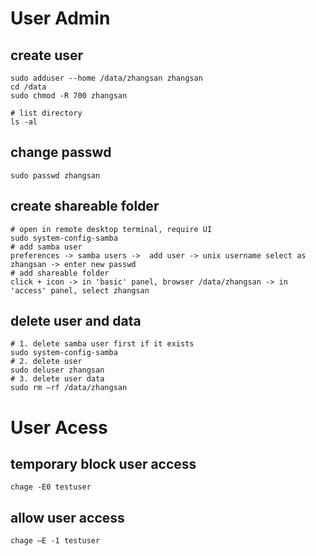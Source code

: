 # User Admin
## create user
```
sudo adduser --home /data/zhangsan zhangsan
cd /data
sudo chmod -R 700 zhangsan

# list directory
ls -al
```

## change passwd
```
sudo passwd zhangsan
```

## create shareable folder
```
# open in remote desktop terminal, require UI
sudo system-config-samba 
# add samba user
preferences -> samba users ->  add user -> unix username select as zhangsan -> enter new passwd
# add shareable folder
click + icon -> in 'basic' panel, browser /data/zhangsan -> in 'access' panel, select zhangsan 
```

## delete user and data
```
# 1. delete samba user first if it exists
sudo system-config-samba
# 2. delete user
sudo deluser zhangsan
# 3. delete user data
sudo rm –rf /data/zhangsan
```
# User Acess
## temporary block user access
```
chage -E0 testuser
```

## allow user access
```
chage –E -1 testuser
```
